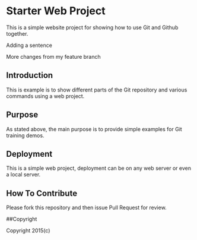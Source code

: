 # Starter Web Project

This is a simple website project for showing how to use
Git and Github together.

Adding a sentence

More changes from my feature branch

## Introduction

This is example is to show different parts of the Git 
repository and various commands using a web project.

## Purpose

As stated above, the main purpose is to provide
simple examples for Git training demos.

## Deployment

This is a simple web project, deployment can be on any web 
server or even a local server.

## How To Contribute

Please fork this repository and then issue
Pull Request for review.

##Copyright 

Copyright 2015(c)